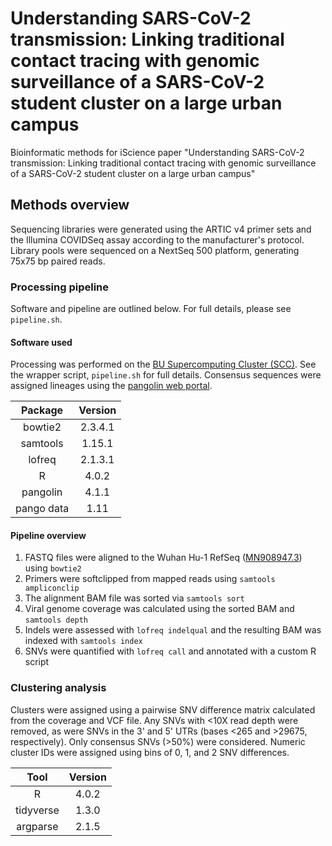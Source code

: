 # Understanding SARS-CoV-2 transmission: Linking traditional contact tracing with genomic surveillance of a SARS-CoV-2 student cluster on a large urban campus
Bioinformatic methods for iScience paper "Understanding SARS-CoV-2 transmission: Linking traditional contact tracing with genomic surveillance of a SARS-CoV-2 student cluster on a large urban campus"

## Methods overview
Sequencing libraries were generated using the ARTIC v4 primer sets and the Illumina COVIDSeq assay according to the manufacturer's protocol. Library pools were sequenced on a NextSeq 500 platform, generating 75x75 bp paired reads.

### Processing pipeline
Software and pipeline are outlined below. For full details, please see `pipeline.sh`.

#### Software used

Processing was performed on the [BU Supercomputing Cluster (SCC)](https://www.bu.edu/tech/support/research/computing-resources/scc/). See the wrapper script, `pipeline.sh` for full details. Consensus sequences were assigned lineages using the [pangolin web portal](https://pangolin.cog-uk.io/).

| Package    | Version |
| :--------: | :-----: |
| bowtie2    | 2.3.4.1 |
| samtools   | 1.15.1  |
| lofreq     | 2.1.3.1 |
| R          | 4.0.2   |
| pangolin   | 4.1.1   |
| pango data | 1.11    |

#### Pipeline overview

1. FASTQ files were aligned to the Wuhan Hu-1 RefSeq ([MN908947.3](https://www.ncbi.nlm.nih.gov/nuccore/MN908947)) using `bowtie2`
2. Primers were softclipped from mapped reads using `samtools ampliconclip`
3. The alignment BAM file was sorted via `samtools sort`
4. Viral genome coverage was calculated using the sorted BAM and `samtools depth`
5. Indels were assessed with `lofreq indelqual` and the resulting BAM was indexed with `samtools index`
6. SNVs were quantified with `lofreq call` and annotated with a custom R script

### Clustering analysis

Clusters were assigned using a pairwise SNV difference matrix calculated from the coverage and VCF file. Any SNVs with <10X read depth were removed, as were SNVs in the 3' and 5' UTRs (bases <265 and >29675, respectively). Only consensus SNVs (>50%) were considered. Numeric cluster IDs were assigned using bins of 0, 1, and 2 SNV differences.

| Tool      | Version  |
| :-------: | :------: |
| R         | 4.0.2    |
| tidyverse | 1.3.0    |
| argparse  | 2.1.5    |


